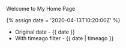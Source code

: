 Welcome to My Home Page

{% assign date = '2020-04-13T10:20:00Z' %}

- Original date - {{ date }}
- With timeago filter - {{ date | timeago }}
